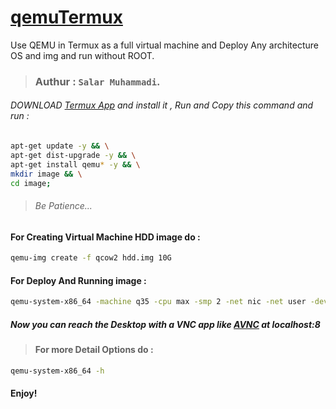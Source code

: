 # [qemuTermux](https://github.com/blanckth/qemuTermux/)
Use QEMU in Termux as a full virtual machine and Deploy Any architecture OS and img and run without ROOT.
> ### Authur : **`Salar Muhammadi`**.
###### DOWNLOAD [Termux App](https://f-droid.org/en/packages/com.termux/) and install it , Run and Copy this command and run :
```bash
apt-get update -y && \
apt-get dist-upgrade -y && \
apt-get install qemu* -y && \
mkdir image && \
cd image;
```
> ###### Be Patience...
#### For Creating Virtual Machine HDD image do :
```bash
qemu-img create -f qcow2 hdd.img 10G
```
#### For Deploy And Running image :
```bash
qemu-system-x86_64 -machine q35 -cpu max -smp 2 -net nic -net user -device AC97 -m 2048 -vnc 127.0.0.1:8 -cdrom image.iso -hda hdd.img
```
##### Now you can reach the Desktop with a VNC app like [AVNC](https://f-droid.org/en/packages/com.gaurav.avnc/) at localhost:8
> #### For more Detail Options do :
```bash
qemu-system-x86_64 -h
```
#### Enjoy!
